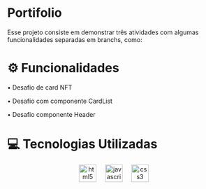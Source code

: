 <h1>Portifolio</h1>
<p>Esse projeto consiste em demonstrar três atividades com algumas funcionalidades separadas em branchs, como:</p>

<h1 aling="center">⚙ Funcionalidades</h1>
<p>• Desafio de card NFT</p>
<p>• Desafio com componente CardList</p>
<p>• Desafio componente Header</p>

<h1 aling="center">💻 Tecnologias Utilizadas</h1>
<div align="center">
  <img src="https://cdn.simpleicons.org/html5/E34F26" height="40" alt="html5 logo"  />
  <img width="12" />
  <img src="https://cdn.jsdelivr.net/gh/devicons/devicon/icons/javascript/javascript-original.svg" height="40" alt="javascript logo"  />
  <img width="12" />
  <img src="https://cdn.simpleicons.org/css3/1572B6" height="40" alt="css3 logo"  />
  <img width="12" />
</div>

